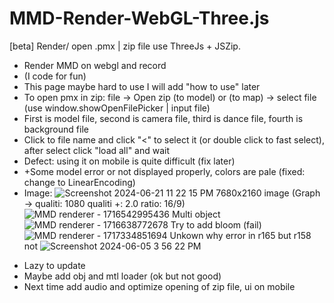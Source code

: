 # MMD-Render-WebGL-Three.js
[beta] Render/ open .pmx | zip file use ThreeJs + JSZip.
- Render MMD on webgl and record 
- (I code for fun)
- This page maybe hard to use I will add "how to use" later
- To open pmx in zip: file -> Open zip (to model) or (to map) -> select file (use window.showOpenFilePicker | input file)
- First is model file, second is camera file, third is dance file, fourth is background file
- Click to file name and click "<" to select it (or double click to fast select), after select click "load all" and wait
- Defect: using it on mobile is quite difficult (fix later)
- +Some model error or not displayed properly, colors are pale (fixed: change to LinearEncoding)
- Image:
![Screenshot 2024-06-21 11 22 15 PM](https://github.com/anhhao00777/MMD-Render-WebGL-Three.js/assets/106489200/99f49825-debc-4611-9e6f-f292e3864574)
7680x2160 image (Graph -> qualiti: 1080 qualiti +: 2.0 ratio: 16/9)
![MMD renderer - 1716542995436](https://github.com/anhhao00777/MMD-Render-WebGL-Three.js/assets/106489200/3139f90a-71ad-4ab0-b086-acc05507623f)
Multi object
![MMD renderer - 1716638772678](https://github.com/anhhao00777/MMD-Render-WebGL-Three.js/assets/106489200/bb96b4a8-598d-47a3-a750-e45738c3b85e)
Try to add bloom (fail)
![MMD renderer - 1717334851694](https://github.com/anhhao00777/MMD-Render-WebGL-Three.js/assets/106489200/dda6e43e-53d5-4c90-b624-294dfa1a977d)
Unkown why error in r165 but r158 not
![Screenshot 2024-06-05 3 56 22 PM](https://github.com/anhhao00777/MMD-Render-WebGL-Three.js/assets/106489200/8b714663-bce0-4de5-8fb7-73f04f780448)
+ Lazy to update 
+ Maybe add obj and mtl loader (ok but not good)
+ Next time add audio and optimize opening of zip file, ui on mobile
